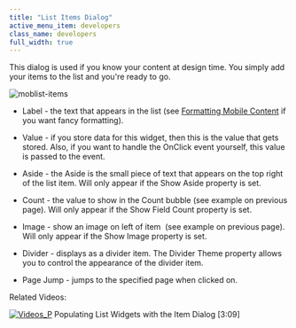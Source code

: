 ```yaml
---
title: "List Items Dialog"
active_menu_item: developers
class_name: developers
full_width: true
---
```



This dialog is used if you know your content at design time. You simply add your items to the list and you're ready to go.

![moblist-items](/img/docs/moblist-items.zoom92.png)

 - Label - the text that appears in the list (see [Formatting Mobile Content](../../../mobile-apps-sites/formatting-mobile-content) if you want fancy formatting).

 - Value - if you store data for this widget, then this is the value that gets stored. Also, if you want to handle the OnClick event yourself, this value is passed to the event.

 - Aside - the Aside is the small piece of text that appears on the top right of the list item. Will only appear if the Show Aside property is set.

 - Count - the value to show in the Count bubble (see example on previous page). Will only appear if the Show Field Count property is set.

 - Image - show an image on left of item  (see example on previous page). Will only appear if the Show Image property is set.

 - Divider - displays as a divider item. The Divider Theme property allows you to control the appearance of the divider item.

 - Page Jump - jumps to the specified page when clicked on.

Related Videos:

[![Videos\_P](/img/docs/videos_p.png)](http://www.youtube.com/v/xGGfUAoCM78?autoplay=1&hd=1&fs=1&showsearch=0&rel=0&) Populating List Widgets with the Item Dialog [3:09]
